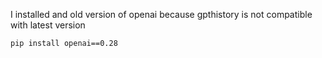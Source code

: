 I installed and old version of openai because gpthistory is not compatible with latest version

`pip install openai==0.28`
